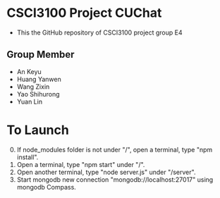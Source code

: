 # CSCI3100 Project CUChat
- This the GitHub repository of CSCI3100 project group E4

## Group Member
- An Keyu
- Huang Yanwen
- Wang Zixin
- Yao Shihurong
- Yuan Lin



# To Launch
0) If node_modules folder is not under "/", open a terminal, type "npm install".
1) Open a terminal, type "npm start" under "/".
2) Open another terminal, type "node server.js" under "/server".
3) Start mongodb new connection "mongodb://localhost:27017" using mongodb Compass.
